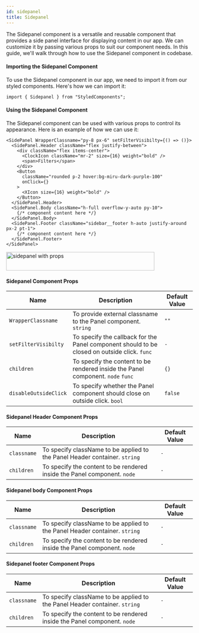 ```yaml
---
id: sidepanel
title: Sidepanel
---
```


The Sidepanel component is a versatile and reusable component that provides a
side panel interface for displaying content in our app. We can customize it by
passing various props to suit our component needs. In this guide, we'll walk
through how to use the Sidepanel component in codebase.

#### Importing the Sidepanel Component

To use the Sidepanel component in our app, we need to import it from our styled
components. Here's how we can import it:

```
import { Sidepanel } from "StyledComponents";
```

#### Using the Sidepanel Component

The Sidepanel component can be used with various props to control its
appearance. Here is an example of how we can use it:

```
<SidePanel WrapperClassname="py-8 px-6" setFilterVisibilty={() => ()}>
  <SidePanel.Header className="flex justify-between">
    <div className="flex items-center">
      <ClockIcon className="mr-2" size={16} weight="bold" />
      <span>Filters</span>
    </div>
    <Button
      className="rounded p-2 hover:bg-miru-dark-purple-100"
      onClick={}
    >
      <XIcon size={16} weight="bold" />
    </Button>
  </SidePanel.Header>
  <SidePanel.Body className="h-full overflow-y-auto py-10">
    {/* component content here */}
  </SidePanel.Body>
  <SidePanel.Footer className="sidebar__footer h-auto justify-around px-2 pt-1">
    {/* component content here */}
  </SidePanel.Footer>
</SidePanel>
```

<img src="/img/sidepanel/with-props.png" alt="sidepanel with props" width="400" height="50" />

<br/>

#### Sidepanel Component Props

| Name                  | Description                                                                                  | Default Value |
| --------------------- | -------------------------------------------------------------------------------------------- | ------------- |
| `WrapperClassname`    | To provide external classname to the Panel component. `string`                               | `""`          |
| `setFilterVisibilty`  | To specify the callback for the Panel component should to be closed on outside click. `func` | `-`           |
| `children`            | To specify the content to be rendered inside the Panel component. `node` `func`              | `{}`          |
| `disableOutsideClick` | To specify whether the Panel component should close on outside click. `bool`                 | `false`       |

#### Sidepanel Header Component Props

| Name        | Description                                                                | Default Value |
| ----------- | -------------------------------------------------------------------------- | ------------- |
| `classname` | To specify className to be applied to the Panel Header container. `string` | `-`           |
| `children`  | To specify the content to be rendered inside the Panel component. `node`   | `-`           |

#### Sidepanel body Component Props

| Name        | Description                                                                | Default Value |
| ----------- | -------------------------------------------------------------------------- | ------------- |
| `classname` | To specify className to be applied to the Panel Header container. `string` | `-`           |
| `children`  | To specify the content to be rendered inside the Panel component. `node`   | `-`           |

#### Sidepanel footer Component Props

| Name        | Description                                                                | Default Value |
| ----------- | -------------------------------------------------------------------------- | ------------- |
| `classname` | To specify className to be applied to the Panel Header container. `string` | `-`           |
| `children`  | To specify the content to be rendered inside the Panel component. `node`   | `-`           |
